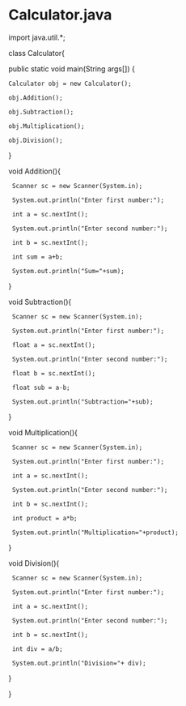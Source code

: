 # Calculator.java

import java.util.*;

 class Calculator{
 
   public static void main(String args[])
   { 
   
    Calculator obj = new Calculator();
    
    obj.Addition();
    
    obj.Subtraction();
    
    obj.Multiplication();
    
    obj.Division();
    
   }
   
   void Addition(){
   
     
     Scanner sc = new Scanner(System.in);
     
     System.out.println("Enter first number:");
     
     int a = sc.nextInt();
     
     System.out.println("Enter second number:");
     
     int b = sc.nextInt();
     
     int sum = a+b;
     
     System.out.println("Sum="+sum);
     
   }
   
   
 void Subtraction(){
     
     Scanner sc = new Scanner(System.in);
     
     System.out.println("Enter first number:");
     
     float a = sc.nextInt();
     
     System.out.println("Enter second number:");
     
     float b = sc.nextInt();
     
     float sub = a-b;
     
     System.out.println("Subtraction="+sub);
     
   }
   
void Multiplication(){
     
     Scanner sc = new Scanner(System.in);
     
     System.out.println("Enter first number:");
     
     int a = sc.nextInt();
     
     System.out.println("Enter second number:");
     
     int b = sc.nextInt();
     
     int product = a*b;
     
     System.out.println("Multiplication="+product);
     
   }
   
   void Division(){
     
     Scanner sc = new Scanner(System.in);
     
     System.out.println("Enter first number:");
     
     int a = sc.nextInt();
     
     System.out.println("Enter second number:");
     
     int b = sc.nextInt();
     
     int div = a/b;
     
     System.out.println("Division="+ div);
     
   }
   
}
